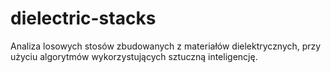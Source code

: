 # dielectric-stacks
Analiza losowych stosów zbudowanych z materiałów dielektrycznych, przy użyciu algorytmów wykorzystujących sztuczną inteligencję.
